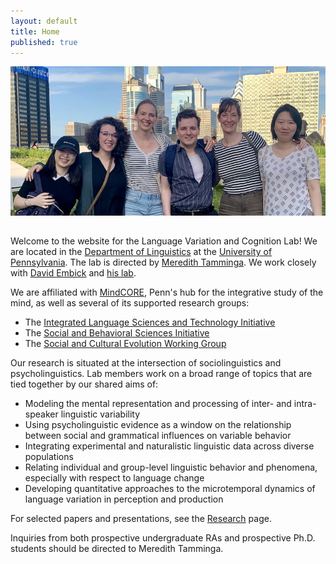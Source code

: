 ```yaml
---
layout: default
title: Home
published: true
---
```

<img src="/images/lab_group.jpeg" style="width: 800px; float: none; margin: 0px 15px 15px 0px;" />

Welcome to the website for the Language Variation and Cognition Lab! We are located in the [Department of Linguistics](https://www.ling.upenn.edu/) at the [University of Pennsylvania](https://www.upenn.edu/). The lab is directed by [Meredith Tamminga](http://meredithtamminga.com/). We work closely with [David Embick](https://www.ling.upenn.edu/~embick/) and [his lab](http://web.sas.upenn.edu/embick-lab/).

We are affiliated with [MindCORE](https://mindcore.sas.upenn.edu/), Penn's hub for the integrative study of the mind, as well as several of its supported research groups: 
* The [Integrated Language Sciences and Technology Initiative](http://web.sas.upenn.edu/langscience/)
* The [Social and Behavioral Sciences Initiative](http://web.sas.upenn.edu/penn-sbsi/)
* The [Social and Cultural Evolution Working Group](https://web.sas.upenn.edu/scew/)

Our research is situated at the intersection of sociolinguistics and psycholinguistics. Lab members work on a broad range of  topics that are tied together by our shared aims of:
* Modeling the mental representation and processing of inter- and intra-speaker linguistic variability
* Using psycholinguistic evidence as a window on the relationship between social and grammatical influences on variable behavior
* Integrating experimental and naturalistic linguistic data across diverse populations
* Relating individual and group-level linguistic behavior and phenomena, especially with respect to language change
* Developing quantitative approaches to the microtemporal dynamics of language variation in perception and production

For selected papers and presentations, see the [Research](https://tammingalab.github.io/research/) page.

Inquiries from both prospective undergraduate RAs and prospective Ph.D. students should be directed to Meredith Tamminga. 




